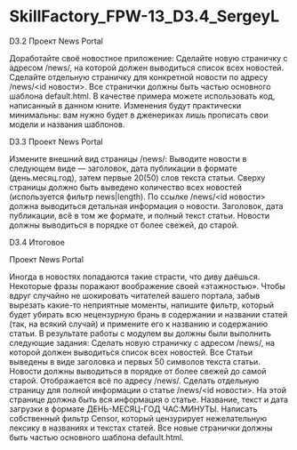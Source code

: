 # SkillFactory_FPW-13_D3.4_SergeyL

D3.2
Проект News Portal

Доработайте своё новостное приложение:
Сделайте новую страничку с адресом /news/, на которой должен выводиться список всех новостей.
Сделайте отдельную страничку для конкретной новости по адресу /news/<id новости>.
Все странички должны быть частью основного шаблона default.html.
В качестве примера можете использовать код, написанный в данном юните. Изменения будут практически минимальны: вам нужно будет в дженериках лишь прописать свои модели и названия шаблонов.



D3.3
Проект News Portal

Измените внешний вид страницы /news/:
Выводите новости в следующем виде — заголовок, дата публикации в формате (день.месяц.год), затем первые 20(50) слов текста статьи.
Сверху страницы должно быть выведено количество всех новостей (используется фильтр news|length).
По ссылке /news/<id новости> должна выводиться детальная информация о новости.
Заголовок, дата публикации, всё в том же формате, и полный текст статьи.
Новости должны выводиться в порядке от более свежей, до старой.




D3.4 
Итоговое

Проект News Portal

Иногда в новостях попадаются такие страсти, что диву даёшься. Некоторые фразы поражают воображение своей «этажностью».
Чтобы вдруг случайно не шокировать читателей вашего портала, забыв вырезать какие-то неприятные моменты, напишите фильтр, который будет убирать всю нецензурную брань в содержании и названии статей (так, на всякий случай) и примените его к названию и содержанию статьи.
В результате работы с модулем вы должны были выполнить следующие задания:
Сделать новую страничку с адресом /news/, на которой должен выводиться список всех новостей.
Все Статьи выведены в виде заголовка и первых 50 символов текста статьи.
Новости должны выводиться в порядке от более свежей до самой старой. Отображается всё по адресу /news/.
Сделать отдельную страницу для полной информации о статье /news/<id новости>. На этой странице должна быть вся информация о статье. Название, текст и дата загрузки в формате ДЕНЬ-МЕСЯЦ-ГОД ЧАС:МИНУТЫ.
Написать собственный фильтр Censor, который цензурирует нежелательную лексику в названиях и текстах статей.
Все новые странички должны быть частью основного шаблона default.html.
